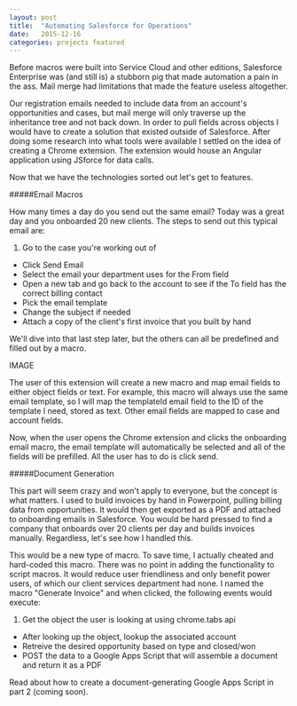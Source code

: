 ```yaml
---
layout: post
title:  "Automating Salesforce for Operations"
date:   2015-12-16
categories: projects featured
---
```

Before macros were built into Service Cloud and other editions, Salesforce Enterprise was (and still is) a stubborn pig that made automation a pain in the ass. Mail merge had limitations that made the feature useless altogether.

Our registration emails needed to include data from an account's opportunities and cases, but mail merge will only traverse up the inheritance tree and not back down. In order to pull fields across objects I would have to create a solution that existed outside of Salesforce. After doing some research into what tools were available I settled on the idea of creating a Chrome extension. The extension would house an Angular application using JSforce for data calls.

Now that we have the technologies sorted out let's get to features.

#####Email Macros

How many times a day do you send out the same email? Today was a great day and you onboarded 20 new clients. The steps to send out this typical email are:

1. Go to the case you're working out of
* Click Send Email
* Select the email your department uses for the From field
* Open a new tab and go back to the account to see if the To field has the correct billing contact
* Pick the email template
* Change the subject if needed
* Attach a copy of the client's first invoice that you built by hand

We'll dive into that last step later, but the others can all be predefined and filled out by a macro.

IMAGE

The user of this extension will create a new macro and map email fields to either object fields or text. For example, this macro will always use the same email template, so I will map the templateId email field to the ID of the template I need, stored as text. Other email fields are mapped to case and account fields.

Now, when the user opens the Chrome extension and clicks the onboarding email macro, the email template will automatically be selected and all of the fields will be prefilled. All the user has to do is click send.

#####Document Generation

This part will seem crazy and won't apply to everyone, but the concept is what matters. I used to build invoices by hand in Powerpoint, pulling billing data from opportunities. It would then get exported as a PDF and attached to onboarding emails in Salesforce. You would be hard pressed to find a company that onboards over 20 clients per day and builds invoices manually. Regardless, let's see how I handled this.

This would be a new type of macro. To save time, I actually cheated and hard-coded this macro. There was no point in adding the functionality to script macros. It would reduce user friendliness and only benefit power users, of which our client services department had none. I named the macro "Generate Invoice" and when clicked, the following events would execute:

1. Get the object the user is looking at using chrome.tabs api
* After looking up the object, lookup the associated account
* Retreive the desired opportunity based on type and closed/won
* POST the data to a Google Apps Script that will assemble a document and return it as a PDF

Read about how to create a document-generating Google Apps Script in part 2 (coming soon).
